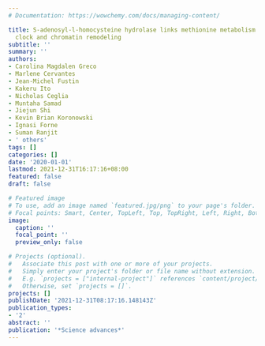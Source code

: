 ```yaml
---
# Documentation: https://wowchemy.com/docs/managing-content/

title: S-adenosyl-l-homocysteine hydrolase links methionine metabolism to the circadian
  clock and chromatin remodeling
subtitle: ''
summary: ''
authors:
- Carolina Magdalen Greco
- Marlene Cervantes
- Jean-Michel Fustin
- Kakeru Ito
- Nicholas Ceglia
- Muntaha Samad
- Jiejun Shi
- Kevin Brian Koronowski
- Ignasi Forne
- Suman Ranjit
- ' others'
tags: []
categories: []
date: '2020-01-01'
lastmod: 2021-12-31T16:17:16+08:00
featured: false
draft: false

# Featured image
# To use, add an image named `featured.jpg/png` to your page's folder.
# Focal points: Smart, Center, TopLeft, Top, TopRight, Left, Right, BottomLeft, Bottom, BottomRight.
image:
  caption: ''
  focal_point: ''
  preview_only: false

# Projects (optional).
#   Associate this post with one or more of your projects.
#   Simply enter your project's folder or file name without extension.
#   E.g. `projects = ["internal-project"]` references `content/project/deep-learning/index.md`.
#   Otherwise, set `projects = []`.
projects: []
publishDate: '2021-12-31T08:17:16.148143Z'
publication_types:
- '2'
abstract: ''
publication: '*Science advances*'
---
```

